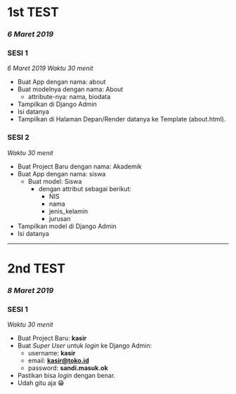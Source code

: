 # 1st TEST 
### *6 Maret 2019*
### SESI 1
*6 Maret 2019*
*Waktu 30 menit*
* Buat App dengan nama: about
* Buat modelnya dengan nama: About
  * attribute-nya: nama, biodata
* Tampilkan di Django Admin
* Isi datanya
* Tampilkan di Halaman Depan/Render datanya ke Template (about.html).

### SESI 2
*Waktu 30 menit*
* Buat Project Baru dengan nama: Akademik
* Buat App dengan nama: siswa
  * Buat model: Siswa
    * dengan attribut sebagai berikut: 
      * NIS
      * nama
      * jenis_kelamin
      * jurusan
* Tampilkan model di Django Admin
* Isi datanya

---

# 2nd TEST
### *8 Maret 2019*
### SESI 1
*Waktu 30 menit*
* Buat Project Baru: **kasir**
* Buat *Super User* untuk *login* ke Django Admin:
  * username: **kasir**
  * email: **kasir@toko.id** 
  * password: **sandi.masuk.ok**
* Pastikan bisa *login* dengan benar.
* Udah gitu aja 😁